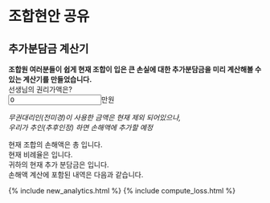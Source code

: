 # 조합현안 공유

## 추가분담금 계산기
**조합원 여러분들이 쉽게 현재 조합이 입은 큰 손실에 대한 추가분담금을 미리 계산해볼 수 있는 계산기를 만들었습니다.**
<br />
선생님의 권리가액은?
<br />
<input id="your_money" value="0" type="number" size="7">만원
<br />

_무권대리인(전미경)이 사용한 금액은 현재 제외 되어있으나,  
우리가 추인(추후인정) 하면 손해액에 추가할 예정_

<div>
현재 조합의 손해액은 총
<span id="total_loss"></span>
입니다.
</div>
<div>
현재 비례율은
<span id="current_percentage"></span>
입니다.
</div>
<div>귀하의 현재 추가 분담금은
<span id="your_loss"></span>
입니다.
</div>
손해액 계산에 포함된 내역은 다음과 같습니다.
<div id="detail">
</div>

{% include new_analytics.html %}
{% include compute_loss.html %}

